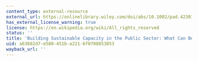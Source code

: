 ```yaml
---
content_type: external-resource
external_url: https://onlinelibrary.wiley.com/doi/abs/10.1002/pad.4230150502
has_external_license_warning: true
license: https://en.wikipedia.org/wiki/All_rights_reserved
status: ''
title: 'Building Sustainable Capacity in the Public Sector: What Can Be Done?'
uid: a63682d7-e580-451b-a221-6f0708853853
wayback_url: ''
---
```

